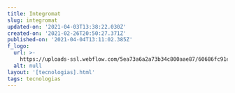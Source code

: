 ```yaml
---
title: Integromat
slug: integromat
updated-on: '2021-04-03T13:38:22.030Z'
created-on: '2021-02-26T20:50:27.371Z'
published-on: '2021-04-04T13:11:02.385Z'
f_logo:
  url: >-
    https://uploads-ssl.webflow.com/5ea73a6a2a73b34c800aae87/60686fc91e21c72a85e876d7_download.png
  alt: null
layout: '[tecnologias].html'
tags: tecnologias
---
```



